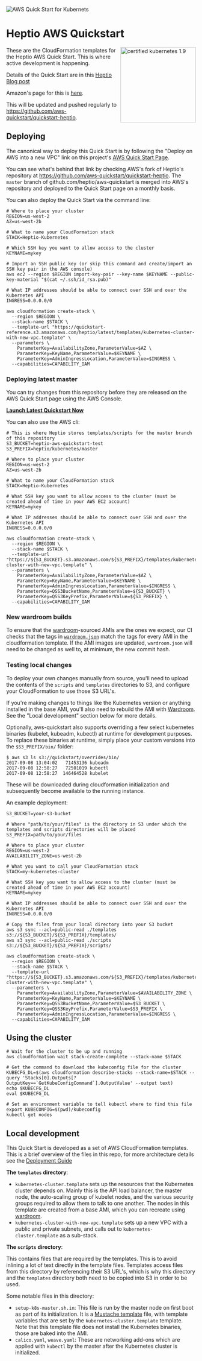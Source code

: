 ![AWS Quick Start for Kubernets](images/banner.jpg)

# Heptio AWS Quickstart

[<img src="https://raw.githubusercontent.com/cncf/artwork/master/kubernetes/certified-kubernetes/1.9/color/certified-kubernetes-1.9-color.png" align="right" width="200px" alt="certified kubernetes 1.9">][certified]
These are the CloudFormation templates for the Heptio AWS Quick Start.  This is where active development is happening.

Details of the Quick Start are in this [Heptio Blog post](https://blog.heptio.com/aws-quickstart-for-kubernetes-26ccaf7e1c8f#.aqb0bit5l)

Amazon's page for this is [here](https://aws.amazon.com/quickstart/architecture/heptio-kubernetes/).

This will be updated and pushed regularly to https://github.com/aws-quickstart/quickstart-heptio.

[certified]: https://github.com/cncf/k8s-conformance/tree/master/v1.9/heptio

## Deploying

The canonical way to deploy this Quick Start is by following the "Deploy on AWS into a new VPC" link on this project's [AWS Quick Start Page](https://aws.amazon.com/quickstart/architecture/heptio-kubernetes/).

You can see what's behind that link by checking AWS's fork of Heptio's repository at https://github.com/aws-quickstart/quickstart-heptio.  The `master` branch of github.com/heptio/aws-quickstart is merged into AWS's repository and deployed to the Quick Start page on a monthly basis.

You can also deploy the Quick Start via the command line:

```
# Where to place your cluster
REGION=us-west-2
AZ=us-west-2b

# What to name your CloudFormation stack
STACK=Heptio-Kubernetes

# Which SSH key you want to allow access to the cluster
KEYNAME=mykey

# Import an SSH public key (or skip this command and create/import an SSH key pair in the AWS console)
aws ec2 --region $REGION import-key-pair --key-name $KEYNAME --public-key-material "$(cat ~/.ssh/id_rsa.pub)"

# What IP addresses should be able to connect over SSH and over the Kubernetes API
INGRESS=0.0.0.0/0

aws cloudformation create-stack \
  --region $REGION \
  --stack-name $STACK \
  --template-url "https://quickstart-reference.s3.amazonaws.com/heptio/latest/templates/kubernetes-cluster-with-new-vpc.template" \
  --parameters \
    ParameterKey=AvailabilityZone,ParameterValue=$AZ \
    ParameterKey=KeyName,ParameterValue=$KEYNAME \
    ParameterKey=AdminIngressLocation,ParameterValue=$INGRESS \
  --capabilities=CAPABILITY_IAM
```

### Deploying latest master

You can try changes from this repository before they are released on the AWS Quick Start page using the AWS Console.

**[Launch Latest Quickstart Now](https://console.aws.amazon.com/cloudformation/home#/stacks/create/review?param_QSS3BucketName=heptio-aws-quickstart-test&param_QSS3KeyPrefix=heptio%2Fkubernetes%2Fmaster&stackName=Heptio-Kubernetes&templateURL=https:%2F%2Fheptio-aws-quickstart-test.s3.amazonaws.com%2Fheptio%2Fkubernetes%2Fmaster%2Ftemplates%2Fkubernetes-cluster-with-new-vpc.template)**

You can also use the AWS cli:

```
# This is where Heptio stores templates/scripts for the master branch of this repository
S3_BUCKET=heptio-aws-quickstart-test
S3_PREFIX=heptio/kubernetes/master

# Where to place your cluster
REGION=us-west-2
AZ=us-west-2b

# What to name your CloudFormation stack
STACK=Heptio-Kubernetes

# What SSH key you want to allow access to the cluster (must be created ahead of time in your AWS EC2 account)
KEYNAME=mykey

# What IP addresses should be able to connect over SSH and over the Kubernetes API
INGRESS=0.0.0.0/0

aws cloudformation create-stack \
  --region $REGION \
  --stack-name $STACK \
  --template-url "https://${S3_BUCKET}.s3.amazonaws.com/${S3_PREFIX}/templates/kubernetes-cluster-with-new-vpc.template" \
  --parameters \
    ParameterKey=AvailabilityZone,ParameterValue=$AZ \
    ParameterKey=KeyName,ParameterValue=$KEYNAME \
    ParameterKey=AdminIngressLocation,ParameterValue=$INGRESS \
    ParameterKey=QSS3BucketName,ParameterValue=${S3_BUCKET} \
    ParameterKey=QSS3KeyPrefix,ParameterValue=${S3_PREFIX} \
  --capabilities=CAPABILITY_IAM
```

### New wardroom builds

To ensure that the [wardroom][wardroom]-sourced AMIs are the ones we expect, our
CI checks that the tags in [`wardroom.json`](wardroom.json) match the tags for
every AMI in the cloudformation template. If the AMI images are updated,
`wardroom.json` will need to be changed as well to, at minimum, the new commit
hash.

### Testing local changes

To deploy your own changes manually from source, you'll need to upload the contents of the `scripts` and `templates` directories to S3, and configure your CloudFormation to use those S3 URL's.

If you're making changes to things like the Kubernetes version or anything installed in the base AMI, you'll also need to rebuild the AMI with [Wardroom][wardroom].  See the "Local development" section below for more details.

Optionally, aws-quickstart also supports overriding a few select kubernetes binaries (kubelet, kubeadm, kubectl) at runtime for development purposes.  To replace these binaries at runtime, simply place your custom versions into the `$S3_PREFIX/bin/` folder:
```
$ aws s3 ls s3://quickstart/overrides/bin/
2017-09-08 13:04:02   71453136 kubeadm
2017-09-08 12:58:27   72501019 kubectl
2017-09-08 12:58:27  146464528 kubelet
```
These will be downloaded during cloudformation initialization and subsequently become available to the running instance.

An example deployment:

```
S3_BUCKET=your-s3-bucket

# Where "path/to/your/files" is the directory in S3 under which the templates and scripts directories will be placed
S3_PREFIX=path/to/your/files

# Where to place your cluster
REGION=us-west-2
AVAILABILITY_ZONE=us-west-2b

# What you want to call your CloudFormation stack
STACK=my-kubernetes-cluster

# What SSH key you want to allow access to the cluster (must be created ahead of time in your AWS EC2 account)
KEYNAME=mykey

# What IP addresses should be able to connect over SSH and over the Kubernetes API
INGRESS=0.0.0.0/0

# Copy the files from your local directory into your S3 bucket
aws s3 sync --acl=public-read ./templates s3://${S3_BUCKET}/${S3_PREFIX}/templates/
aws s3 sync --acl=public-read ./scripts s3://${S3_BUCKET}/${S3_PREFIX}/scripts/

aws cloudformation create-stack \
  --region $REGION \
  --stack-name $STACK \
  --template-url "https://${S3_BUCKET}.s3.amazonaws.com/${S3_PREFIX}/templates/kubernetes-cluster-with-new-vpc.template" \
  --parameters \
    ParameterKey=AvailabilityZone,ParameterValue=$AVAILABILITY_ZONE \
    ParameterKey=KeyName,ParameterValue=$KEYNAME \
    ParameterKey=QSS3BucketName,ParameterValue=$S3_BUCKET \
    ParameterKey=QSS3KeyPrefix,ParameterValue=$S3_PREFIX \
    ParameterKey=AdminIngressLocation,ParameterValue=$INGRESS \
  --capabilities=CAPABILITY_IAM
```

## Using the cluster

```
# Wait for the cluster to be up and running
aws cloudformation wait stack-create-complete --stack-name $STACK

# Get the command to download the kubeconfig file for the cluster
KUBECFG_DL=$(aws cloudformation describe-stacks --stack-name=$STACK --query 'Stacks[0].Outputs[?OutputKey==`GetKubeConfigCommand`].OutputValue' --output text)
echo $KUBECFG_DL
eval $KUBECFG_DL

# Set an environment variable to tell kubectl where to find this file
export KUBECONFIG=$(pwd)/kubeconfig
kubectl get nodes
```

## Local development

This Quick Start is developed as a set of AWS CloudFormation templates. This is
a brief overview of the files in this repo, for more architecture details see
the [Deployment
Guide](https://s3.amazonaws.com/quickstart-reference/heptio/latest/doc/heptio-kubernetes-on-the-aws-cloud.pdf)

**The `templates` directory**:

- `kubernetes-cluster.template` sets up the resources that the Kubernetes
  cluster depends on. Mainly this is the API load balancer, the master node, the
  auto-scaling group of kubelet nodes, and the various security groups required
  to allow them to talk to one another. The nodes in this template are created
  from a base AMI, which you can recreate using [wardroom][wardroom].
- `kubernetes-cluster-with-new-vpc.template` sets up a new VPC with a public and
  private subnets, and calls out to `kubernetes-cluster.template` as a
  sub-stack.

**The `scripts` directory**:

This contains files that are required by the templates. This is to avoid
inlining a lot of text directly in the template files. Templates access files
from this directory by referencing their S3 URL's, which is why this directory
and the `templates` directory both need to be copied into S3 in order to be
used.

Some notable files in this directory:

- `setup-k8s-master.sh.in`: This file is run by the master node on first boot as
  part of its initialization. It is a [Mustache
  template](https://mustache.github.io/) file, with template variables that are
  set by the `kubernetes-cluster.template` template. Note that this template
  file does not install the Kubernetes binaries, those are baked into the AMI.
- `calico.yaml`, `weave.yaml`: These are networking add-ons which are applied
  with `kubectl` by the master after the Kubernetes cluster is initialized.

[wardroom]: https://github.com/heptiolabs/wardroom
